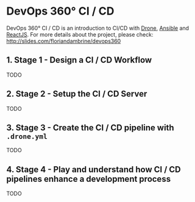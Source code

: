 # DevOps 360° CI / CD

DevOps 360° CI / CD is an introduction to CI/CD with [Drone](http://drone.io/), [Ansible](https://www.ansible.com/) and [ReactJS](https://reactjs.org/). For more details about the project, please check: http://slides.com/floriandambrine/devops360

## 1. Stage 1 - Design a CI / CD Workflow

TODO

## 2. Stage 2 - Setup the CI / CD Server

TODO


## 3. Stage 3 - Create the CI / CD pipeline with `.drone.yml`

TODO


## 4. Stage 4 - Play and understand how CI / CD pipelines enhance a development process

TODO
